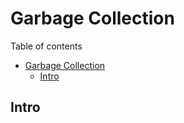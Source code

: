 # Garbage Collection

Table of contents

- [Garbage Collection](#garbage-collection)
  - [Intro](#intro)

## Intro
